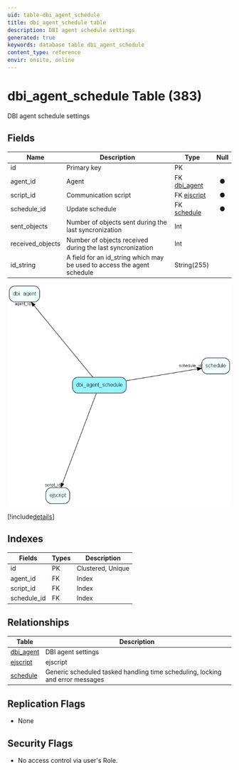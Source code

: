 ```yaml
---
uid: table-dbi_agent_schedule
title: dbi_agent_schedule table
description: DBI agent schedule settings
generated: true
keywords: database table dbi_agent_schedule
content_type: reference
envir: onsite, online
---
```


# dbi\_agent\_schedule Table (383)

DBI agent schedule settings

## Fields

| Name | Description | Type | Null |
|------|-------------|------|:----:|
|id|Primary key|PK| |
|agent\_id|Agent|FK [dbi_agent](dbi-agent.md)|&#x25CF;|
|script\_id|Communication script|FK [ejscript](ejscript.md)|&#x25CF;|
|schedule\_id|Update schedule|FK [schedule](schedule.md)|&#x25CF;|
|sent\_objects|Number of objects sent during the last syncronization|Int| |
|received\_objects|Number of objects received during the last syncronization|Int| |
|id\_string|A field for an id_string which may be used to access the agent schedule|String(255)| |


![dbi_agent_schedule table relationship diagram](./media/dbi_agent_schedule.png)

[!include[details](./includes/dbi-agent-schedule.md)]

## Indexes

| Fields | Types | Description |
|--------|-------|-------------|
|id |PK |Clustered, Unique |
|agent\_id |FK |Index |
|script\_id |FK |Index |
|schedule\_id |FK |Index |

## Relationships

| Table|  Description |
|------|-------------|
|[dbi\_agent](dbi-agent.md)  |DBI agent settings |
|[ejscript](ejscript.md)  |ejscript |
|[schedule](schedule.md)  |Generic scheduled tasked handling time scheduling, locking and error messages |


## Replication Flags

* None

## Security Flags

* No access control via user's Role.

